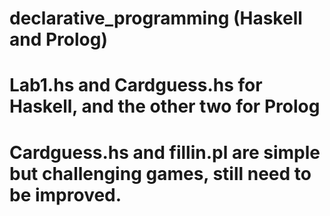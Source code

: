 # declarative_programming (Haskell and Prolog)


# Lab1.hs and Cardguess.hs for Haskell, and the other two for Prolog
# Cardguess.hs and fillin.pl are simple but challenging games, still need to be improved.
